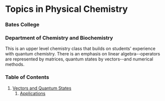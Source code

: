 # Topics in Physical Chemistry
### Bates College
### Department of Chemistry and Biochemistry

This is an upper level chemistry class that builds on students' experience with quantum chemistry. There is an emphasis on linear algebra--operators are represented by matrices, quantum states by vectors--and numerical methods.

### Table of Contents

1. [Vectors and Quantum States](/Vectors-and-Quantum-States.md)
     1. [Applications](/Applications.md)
